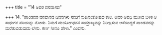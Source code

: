 +++
title = "14 ಅವರ ವನವಾಸದ"

+++
14. "ಪಾಂಡವರ ವನವಾಸದ ದಿವಸಗಳು ನಮಗೆ ಸುಖಸಂತೋಷದ ಕಾಲ. ಅವರ ಅವಧಿ ಮುಗಿದ ಬಳಿಕ ಆ ಸಾಧುಗಳ ಪರಿಯನ್ನು ನೋಡು. ನಿಮಗೆ ದುರ್ಯೋಧನನ ಸಾಮ್ರಾಜ್ಯವನ್ನು ನಿರೀಕ್ಷಿಸುವ ಆಸೆಯಿದ್ದರೆ ಪಾಂಡವರನ್ನು ಮರೆತುಬಿಡುವುದು ಲೇಸು.  ಕರ್ಣ ನೀನೂ ಹೇಳು." ಎಂದನು.